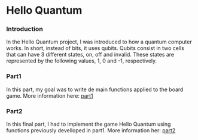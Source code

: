 # Hello Quantum
### Introduction
In the Hello Quantum project, I was introduced to how a quantum computer works. In short, instead of bits, it uses qubits. Qubits consist in two cells that can have 3 different states, on, off and invalid. These states are represented by the following values, 1, 0 and -1, respectively.
### Part1
In this part, my goal was to write de main functions applied to the board game. More information here: [part1](/part1)
### Part2
In this final part, I had to implement the game Hello Quantum using functions previously develloped in part1. More information her: [part2](/part2)
